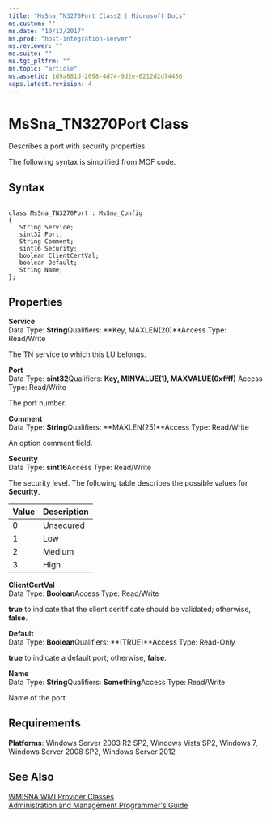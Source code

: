 ```yaml
---
title: "MsSna_TN3270Port Class2 | Microsoft Docs"
ms.custom: ""
ms.date: "10/13/2017"
ms.prod: "host-integration-server"
ms.reviewer: ""
ms.suite: ""
ms.tgt_pltfrm: ""
ms.topic: "article"
ms.assetid: 1d9a881d-2698-4d74-9d2e-6212d2d74456
caps.latest.revision: 4
---
```

# MsSna_TN3270Port Class
Describes a port with security properties.  
  
 The following syntax is simplified from MOF code.  
  
## Syntax  
  
```  
  
class MsSna_TN3270Port : MsSna_Config  
{  
   String Service;  
   sint32 Port;  
   String Comment;  
   sint16 Security;  
   boolean ClientCertVal;  
   boolean Default;  
   String Name;  
};  
```  
  
## Properties  
 **Service**  
 Data Type: **String**Qualifiers: **Key, MAXLEN(20)**Access Type: Read/Write  
  
 The TN service to which this LU belongs.  
  
 **Port**  
 Data Type: **sint32**Qualifiers: **Key, MINVALUE(1), MAXVALUE(0xffff)** Access Type: Read/Write  
  
 The port number.  
  
 **Comment**  
 Data Type: **String**Qualifiers: **MAXLEN(25)**Access Type: Read/Write  
  
 An option comment field.  
  
 **Security**  
 Data Type: **sint16**Access Type: Read/Write  
  
 The security level. The following table describes the possible values for **Security**.  
  
|Value|Description|  
|-----------|-----------------|  
|0|Unsecured|  
|1|Low|  
|2|Medium|  
|3|High|  
  
 **ClientCertVal**  
 Data Type: **Boolean**Access Type: Read/Write  
  
 **true** to indicate that the client ceritificate should be validated; otherwise, **false**.  
  
 **Default**  
 Data Type: **Boolean**Qualifiers: **(TRUE)**Access Type: Read-Only  
  
 **true** to indicate a default port; otherwise, **false**.  
  
 **Name**  
 Data Type: **String**Qualifiers: **Something**Access Type: Read/Write  
  
 Name of the port.  
  
## Requirements  
 **Platforms**: Windows Server 2003 R2 SP2, Windows Vista SP2, Windows 7, Windows Server 2008 SP2, Windows Server 2012  
  
## See Also  
 [WMISNA WMI Provider Classes](../core/wmisna-wmi-provider-classes.md)   
 [Administration and Management Programmer's Guide](../Topic/Administration%20and%20Management%20Programmer's%20Guide1.md)